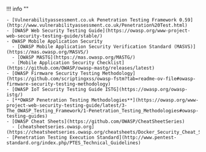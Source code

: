!!! info ""

    - [Vulnerabilityassessment.co.uk Penetration Testing Framework 0.59](http://www.vulnerabilityassessment.co.uk/Penetration%20Test.html)
    - [OWASP Web Security Testing Guide](https://owasp.org/www-project-web-security-testing-guide/stable/)
    - OWASP Mobile Application Security
      - [OWASP Mobile Application Security Verification Standard (MASVS)](https://mas.owasp.org/MASVS/)
      - [OWASP MASTG](https://mas.owasp.org/MASTG/)
      - [Mobile Application Security Checklist](https://github.com/OWASP/owasp-mastg/releases/latest)
    - [OWASP Firmware Security Testing Methodology](https://github.com/scriptingxss/owasp-fstm?tab=readme-ov-file#owasp-firmware-security-testing-methodology)
    - [OWASP IoT Security Testing Guide ISTG](https://owasp.org/owasp-istg/)
    - [**OWASP Penetration Testing Methodologies**](https://owasp.org/www-project-web-security-testing-guide/latest/3-The_OWASP_Testing_Framework/1-Penetration_Testing_Methodologies#owasp-testing-guides)
    - [OWASP Cheat Sheets](https://github.com/OWASP/CheatSheetSeries)
      - [cheatsheetseries.owasp.org](https://cheatsheetseries.owasp.org/cheatsheets/Docker_Security_Cheat_Sheet.html)
    - [Penetration Testing Execution Standard](http://www.pentest-standard.org/index.php/PTES_Technical_Guidelines)

